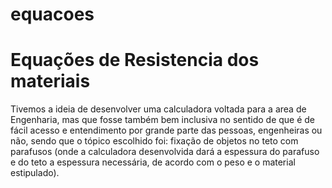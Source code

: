 # equacoes
<h1>Equações de Resistencia dos materiais</h1>

<p>
Tivemos a ideia de desenvolver uma calculadora voltada para a area de Engenharia, mas que fosse também bem inclusiva no sentido de que é de fácil acesso e entendimento por grande parte das pessoas, engenheiras ou não, sendo que o tópico escolhido foi: fixação de objetos no teto com parafusos (onde a calculadora desenvolvida dará a espessura do parafuso e do teto a espessura necessária, de acordo com o peso e o material estipulado).
</p>
